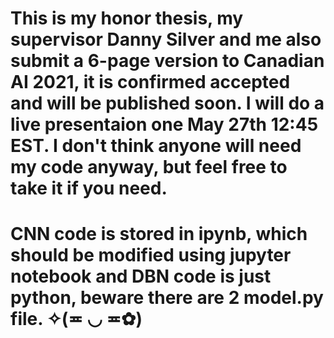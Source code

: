 # This is my honor thesis, my supervisor Danny Silver and me also submit a 6-page version to Canadian AI 2021, it is confirmed accepted and will be published soon. I will do a live presentaion one May 27th 12:45 EST. I don't think anyone will need my code anyway, but feel free to take it if you need.
# CNN code is stored in ipynb, which should be modified using jupyter notebook and DBN code is just python, beware there are 2 model.py file. ✧(≖ ◡ ≖✿)
